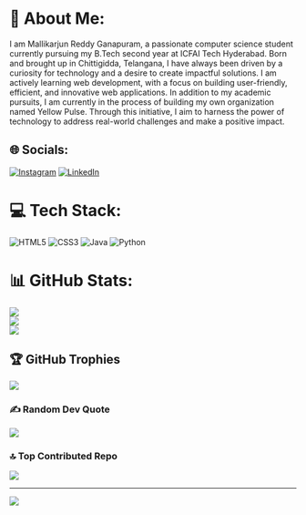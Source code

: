 # 💫 About Me:
I am Mallikarjun Reddy Ganapuram, a passionate computer science student currently pursuing my B.Tech second year at ICFAI Tech Hyderabad. Born and brought up in Chittigidda, Telangana, I have always been driven by a curiosity for technology and a desire to create impactful solutions. I am actively learning web development, with a focus on building user-friendly, efficient, and innovative web applications. In addition to my academic pursuits, I am currently in the process of building my own organization named Yellow Pulse. Through this initiative, I aim to harness the power of technology to address real-world challenges and make a positive impact.


## 🌐 Socials:
[![Instagram](https://img.shields.io/badge/Instagram-%23E4405F.svg?logo=Instagram&logoColor=white)](https://instagram.com/mallikarjun_reddy06 ) [![LinkedIn](https://img.shields.io/badge/LinkedIn-%230077B5.svg?logo=linkedin&logoColor=white)](https://linkedin.com/in/gmkr) 

# 💻 Tech Stack:
![HTML5](https://img.shields.io/badge/html5-%23E34F26.svg?style=for-the-badge&logo=html5&logoColor=white) ![CSS3](https://img.shields.io/badge/css3-%231572B6.svg?style=for-the-badge&logo=css3&logoColor=white) ![Java](https://img.shields.io/badge/java-%23ED8B00.svg?style=for-the-badge&logo=openjdk&logoColor=white) ![Python](https://img.shields.io/badge/python-3670A0?style=for-the-badge&logo=python&logoColor=ffdd54)
# 📊 GitHub Stats:
![](https://github-readme-stats.vercel.app/api?username=gmkr-06&theme=dark&hide_border=false&include_all_commits=false&count_private=false)<br/>
![](https://github-readme-streak-stats.herokuapp.com/?user=gmkr-06&theme=dark&hide_border=false)<br/>
![](https://github-readme-stats.vercel.app/api/top-langs/?username=gmkr-06&theme=dark&hide_border=false&include_all_commits=false&count_private=false&layout=compact)

## 🏆 GitHub Trophies
![](https://github-profile-trophy.vercel.app/?username=gmkr-06&theme=radical&no-frame=false&no-bg=true&margin-w=4)

### ✍️ Random Dev Quote
![](https://quotes-github-readme.vercel.app/api?type=vetical&theme=gruvbox)

### 🔝 Top Contributed Repo
![](https://github-contributor-stats.vercel.app/api?username=gmkr-06&limit=5&theme=dark&combine_all_yearly_contributions=true)

---
[![](https://visitcount.itsvg.in/api?id=gmkr-06&icon=8&color=0)](https://visitcount.itsvg.in)

<!-- Proudly created with GPRM ( https://gprm.itsvg.in ) -->


<!---
gmallikarjunreddy/gmallikarjunreddy is a ✨ special ✨ repository because its `README.md` (this file) appears on your GitHub profile.
You can click the Preview link to take a look at your changes.
--->
